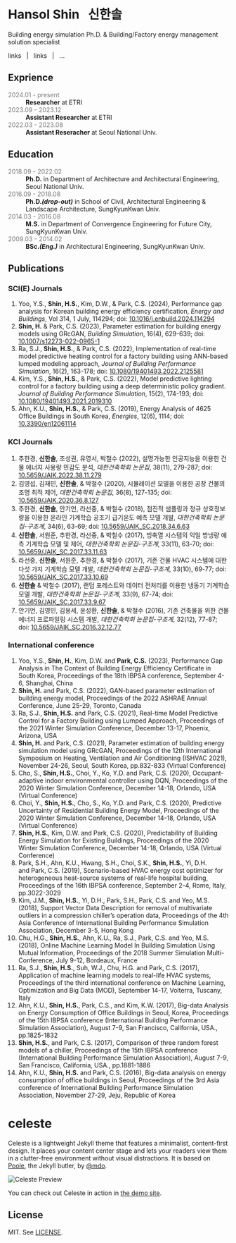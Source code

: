 
[//]: # 'HTML Header'

<h1 class="landing-title">Hansol Shin&nbsp;&nbsp;&nbsp;신한솔</h1>

<p class="text-center" id="small_description">Building energy simulation Ph.D. & Building/Factory energy management solution specialist</p>
<p class="text-center" id="small_link">links &nbsp;&nbsp;|&nbsp;&nbsp; links &nbsp;&nbsp;|&nbsp;&nbsp; ...</p>

## Exprience
<dl>
    <dt style="color: #7a7a7a">2024.01 - present</dt>
    <dd><strong>Researcher</strong> at ETRI</dd>
    <dt style="color: #7a7a7a">2023.09 - 2023.12</dt>
    <dd><strong>Assistant Researcher</strong> at ETRI</dd>
    <dt style="color: #7a7a7a">2022.03 - 2023.08</dt>
    <dd><strong>Assistant Reseracher</strong> at Seoul National Univ.</dd>
</dl>

## Education
<dl>
    <dt style="color: #7a7a7a">2018.09 - 2022.02</dt>
    <dd><strong>Ph.D.</strong> in Department of Architecture and Architectural Engineering, Seoul National Univ.</dd>
    <dt style="color: #7a7a7a">2016.09 - 2018.08</dt>
    <dd><strong>Ph.D.<em>(drop-out)</em></strong> in School of Civil, Architectural Engineering & Landscape Architecture, SungKyunKwan Univ.</dd>
    <dt style="color: #7a7a7a">2014.03 - 2016.08</dt>
    <dd><strong>M.S.</strong> in Department of Convergence Engineering for Future City, SungKyunKwan Univ.</dd>
    <dt style="color: #7a7a7a">2009.03 - 2014.02</dt>
    <dd><strong>BSc.<em>(Eng.)</em></strong> in Architectural Engineering, SungKyunKwan Univ.</dd>
</dl>

## Publications

### SCI(E) Journals
1. Yoo, Y.S., **Shin, H.S.**, Kim, D.W., & Park, C.S. (2024), Performance gap analysis for Korean building energy efficiency certification, *Energy and Buildings*, Vol 314, 1 July, 114294; doi: [10.1016/j.enbuild.2024.114294](https://doi.org/10.1016/j.enbuild.2024.114294)
1. **Shin, H.** & Park, C.S. (2023), Parameter estimation for building energy models using GRcGAN, *Building Simulation*, 16(4), 629-639; doi: [10.1007/s12273-022-0965-1](https://doi.org/10.1007/s12273-022-0965-1)
1. Ra, S.J., **Shin, H.S.**, & Park, C.S. (2022), Implementation of real-time model predictive heating control for a factory building using ANN-based lumped modeling approach, *Journal of Building Performance Simulation*, 16(2), 163-178; doi: [10.1080/19401493.2022.2125581](https://doi.org/10.1080/19401493.2022.2125581)
1. Kim, Y.S., **Shin, H.S.**, & Park, C.S. (2022), Model predictive lighting control for a factory building using a deep deterministic policy gradient. *Journal of Building Performance Simulation*, 15(2), 174-193; doi: [10.1080/19401493.2021.2019310](https://doi.org/10.1080/19401493.2021.2019310) 
1. Ahn, K.U., **Shin, H.S.**, & Park, C.S. (2019), Energy Analysis of 4625 Office Buildings in South Korea, *Energies*, 12(6), 1114; doi: [10.3390/en12061114](https://doi.org/10.3390/en12061114)

### KCI Journals
1. 추한경, **신한솔**, 조성권, 유영서, 박철수 (2022), 설명가능한 인공지능을 이용한 건물 에너지 사용량 민감도 분석, *대한건축학회 논문집*, 38(11), 279-287; doi: [10.5659/JAIK.2022.38.11.279](https://doi.org/10.5659/JAIK.2022.38.11.279)
1. 김영섭, 김재민, **신한솔**, & 박철수 (2020), 시뮬레이션 모델을 이용한 공장 건물의 조명 최적 제어, *대한건축학회 논문집*, 36(8), 127-135; doi: [10.5659/JAIK.2020.36.8.127](https://doi.org/10.5659/JAIK.2020.36.8.127)
1. 추한경, **신한솔**, 안기언, 라선중, & 박철수 (2018), 점진적 샘플링과 정규 상호정보량을 이용한 온라인 기계학습 공조기 급기온도 예측 모델 개발, *대한건축학회 논문집-구조계*, 34(6), 63-69; doi: [10.5659/JAIK_SC.2018.34.6.63](https://doi.org/10.5659/JAIK_SC.2018.34.6.63)
1. **신한솔**, 서원준, 추한경, 라선중, & 박철수 (2017), 빙축열 시스템의 익일 방냉량 예측 기계학습 모델 및 제어, *대한건축학회 논문집-구조계*, 33(11), 63-70; doi: [10.5659/JAIK_SC.2017.33.11.63](https://doi.org/10.5659/JAIK_SC.2017.33.11.63)
1. 라선중, **신한솔**, 서원준, 추한경, & 박철수 (2017), 기존 건물 HVAC 시스템에 대한 다섯 가지 기계학습 모델 개발, *대한건축학회 논문집-구조계*, 33(10), 69-77; doi: [10.5659/JAIK_SC.2017.33.10.69](https://doi.org/10.5659/JAIK_SC.2017.33.10.69)
1. **신한솔** & 박철수 (2017), 랜덤 포레스트와 데이터 전처리를 이용한 냉동기 기계학습 모델 개발, *대한건축학회 논문집-구조계*, 33(9), 67-74; doi: [10.5659/JAIK_SC.2017.33.9.67](https://doi.org/10.5659/JAIK_SC.2017.33.9.67)
1. 안기언, 김영민, 김용세, 윤성환, **신한솔**, & 박철수 (2016), 기존 건축물을 위한 건물 에너지 프로파일링 시스템 개발, *대한건축학회 논문집-구조계*, 32(12), 77-87; doi: [10.5659/JAIK_SC.2016.32.12.77](https://doi.org/10.5659/JAIK_SC.2016.32.12.77)

### <summary>International conference</summary>

1. Yoo, Y.S., **Shin, H.**, Kim, D.W. and **Park, C.S.** (2023), Performance Gap Analysis in The Context of Building Energy Efficiency Certificate in South Korea, Proceedings of the 18th IBPSA conference, September 4-6, Shanghai, China
1. **Shin, H.** and Park, C.S. (2022), GAN-based parameter estimation of building energy model, Proceedings of the 2022 ASHRAE Annual Conference, June 25-29, Toronto, Canada
1. Ra, S.J., **Shin, H.S.** and Park, C.S. (2021), Real-time Model Predictive Control for a Factory Building using Lumped Approach, Proceedings of the 2021 Winter Simulation Conference, December 13-17, Phoenix, Arizona, USA
1. **Shin, H.** and Park, C.S. (2021), Parameter estimation of building energy simulation model using GRcGAN, Proceedings of the 12th International Symposium on Heating, Ventilation and Air Conditioning (ISHVAC 2021), November 24-26, Seoul, South Korea, pp.832-833 (Virtual Conference)
1. Cho, S., **Shin, H.S.**, Choi, Y., Ko, Y.D. and Park, C.S. (2020), Occupant-adaptive indoor environmental controller using DQN, Proceedings of the 2020 Winter Simulation Conference, December 14-18, Orlando, USA (Virtual Conference)
1. Choi, Y., **Shin, H.S.**, Cho, S., Ko, Y.D. and Park, C.S. (2020), Predictive Uncertainty of Residential Building Energy Model, Proceedings of the 2020 Winter Simulation Conference, December 14-18, Orlando, USA (Virtual Conference)
1. **Shin, H.S.**, Kim, D.W. and Park, C.S. (2020), Predictability of Building Energy Simulation for Existing Buildings, Proceedings of the 2020 Winter Simulation Conference, December 14-18, Orlando, USA (Virtual Conference)
1. Park, S.H., Ahn, K.U., Hwang, S.H., Choi, S.K., **Shin, H.S.**, Yi, D.H. and Park, C.S. (2019), Scenario-based HVAC energy cost optimizer for heterogeneous heat-source systems of real-life hospital building, Proceedings of the 16th IBPSA conference, September 2-4, Rome, Italy, pp.3022-3029
1. Kim, J.M., **Shin, H.S.**, Yi, D.H., Park, S.H., Park, C.S. and Yeo, M.S. (2018), Support Vector Data Description for removal of multivariate outliers in a compression chiller’s operation data, Proceedings of the 4th Asia Conference of International Building Performance Simulation Association, December 3-5, Hong Kong
1. Chu, H.G., **Shin, H.S.**, Ahn, K.U., Ra, S.J., Park, C.S. and Yeo, M.S. (2018), Online Machine Learning Model In Building Simulation Using Mutual Information, Proceedings of the 2018 Summer Simulation Multi-Conference, July 9-12, Bordeaux, France
1. Ra, S.J., **Shin, H.S.**, Suh, W.J., Chu, H.G. and Park, C.S. (2017), Application of machine learning models to real-life HVAC systems, Proceedings of the third international conference on Machine Learning, Optimization and Big Data (MOD), September 14-17, Volterra, Tuscany, Italy
1. Ahn, K.U., **Shin, H.S.**, Park, C.S., and Kim, K.W. (2017), Big-data Analysis on Energy Consumption of Office Buildings in Seoul, Korea, Proceedings of the 15th IBPSA conference (International Building Performance Simulation Association), August 7-9, San Francisco, California, USA., pp.1825-1832
1. **Shin, H.S.**, and Park, C.S. (2017), Comparison of three random forest models of a chiller, Proceedings of the 15th IBPSA conference (International Building Performance Simulation Association), August 7-9, San Francisco, California, USA., pp.1881-1886
1. Ahn, K.U., **Shin, H.S.** and Park, C.S. (2016), Big-data analysis on energy consumption of office buildings in Seoul, Proceedings of the 3rd Asia conference of International Building Performance Simulation Association, November 27-29, Jeju, Republic of Korea

# celeste

Celeste is a lightweight Jekyll theme that features a minimalist, content-first design. It places your content center stage and lets your readers view them in a clutter-free environment without visual distractions. It is based on [Poole](https://github.com/poole/poole), the Jekyll butler, by [@mdo](https://github.com/mdo).

![Celeste Preview](https://user-images.githubusercontent.com/4868132/48317284-981f4080-e62a-11e8-94e4-f3d7db9506a7.png)

You can check out Celeste in action in [the demo site](https://nicoelayda.github.io/celeste).

## License

MIT. See [LICENSE](https://github.com/nicoelayda/celeste/blob/master/LICENSE).
